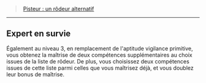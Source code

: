 ﻿---
!GenericItem
Id: ranger_pisteur_hd.md#expert-en-survie
ParentLink: ranger_pisteur_hd.md#pisteur--un-rôdeur-alternatif
Name: Expert en survie
ParentName: 'Pisteur : un rôdeur alternatif'
NameLevel: 2
Attributes:
  Name: Expert en survie
  Markdown: >+
    ## <!--Name-->Expert en survie<!--/Name-->


    Également au niveau 3, en remplacement de l'aptitude vigilance primitive, vous obtenez la maîtrise de deux compétences supplémentaires au choix issues de la liste de rôdeur. De plus, vous choisissez deux compétences issues de cette liste parmi celles que vous maîtrisez déjà, et vous doublez leur bonus de maîtrise.

AttributesDictionary: >+
  Name: Expert en survie

  Markdown: >+

    ## <!--Name-->Expert en survie<!--/Name-->





    Également au niveau 3, en remplacement de l'aptitude vigilance primitive, vous obtenez la maîtrise de deux compétences supplémentaires au choix issues de la liste de rôdeur. De plus, vous choisissez deux compétences issues de cette liste parmi celles que vous maîtrisez déjà, et vous doublez leur bonus de maîtrise.



---
> [Pisteur : un rôdeur alternatif](hd_ranger_pisteur.md)

---

## Expert en survie

Également au niveau 3, en remplacement de l'aptitude vigilance primitive, vous obtenez la maîtrise de deux compétences supplémentaires au choix issues de la liste de rôdeur. De plus, vous choisissez deux compétences issues de cette liste parmi celles que vous maîtrisez déjà, et vous doublez leur bonus de maîtrise.

